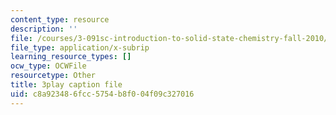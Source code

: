 ```yaml
---
content_type: resource
description: ''
file: /courses/3-091sc-introduction-to-solid-state-chemistry-fall-2010/c8a923486fcc5754b8f004f09c327016_56d9qcsHGwE.vtt
file_type: application/x-subrip
learning_resource_types: []
ocw_type: OCWFile
resourcetype: Other
title: 3play caption file
uid: c8a92348-6fcc-5754-b8f0-04f09c327016
---
```

